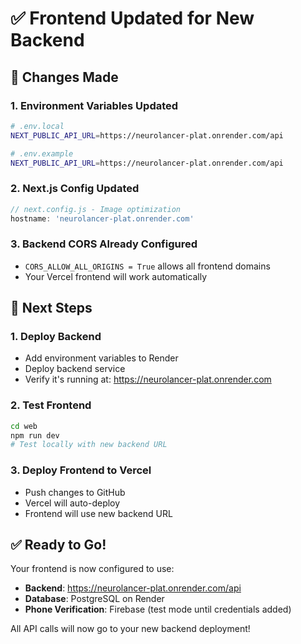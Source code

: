 # ✅ Frontend Updated for New Backend

## 🔄 Changes Made

### 1. Environment Variables Updated
```bash
# .env.local
NEXT_PUBLIC_API_URL=https://neurolancer-plat.onrender.com/api

# .env.example  
NEXT_PUBLIC_API_URL=https://neurolancer-plat.onrender.com/api
```

### 2. Next.js Config Updated
```javascript
// next.config.js - Image optimization
hostname: 'neurolancer-plat.onrender.com'
```

### 3. Backend CORS Already Configured
- `CORS_ALLOW_ALL_ORIGINS = True` allows all frontend domains
- Your Vercel frontend will work automatically

## 🚀 Next Steps

### 1. Deploy Backend
- Add environment variables to Render
- Deploy backend service
- Verify it's running at: https://neurolancer-plat.onrender.com

### 2. Test Frontend
```bash
cd web
npm run dev
# Test locally with new backend URL
```

### 3. Deploy Frontend to Vercel
- Push changes to GitHub
- Vercel will auto-deploy
- Frontend will use new backend URL

## ✅ Ready to Go!

Your frontend is now configured to use:
- **Backend**: https://neurolancer-plat.onrender.com/api
- **Database**: PostgreSQL on Render
- **Phone Verification**: Firebase (test mode until credentials added)

All API calls will now go to your new backend deployment!